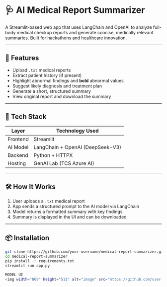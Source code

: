 # 🩺 AI Medical Report Summarizer

A Streamlit-based web app that uses LangChain and OpenAI to analyze full-body medical checkup reports and generate concise, medically relevant summaries. Built for hackathons and healthcare innovation.

---

## 🚀 Features

- Upload `.txt` medical reports  
- Extract patient history (if present)  
- Highlight abnormal findings and **bold** abnormal values  
- Suggest likely diagnosis and treatment plan  
- Generate a short, structured summary  
- View original report and download the summary

---

## 🧠 Tech Stack

| Layer       | Technology Used                          |
|-------------|-------------------------------------------|
| Frontend    | Streamlit                                |
| AI Model    | LangChain + OpenAI (DeepSeek-V3)         |
| Backend     | Python + HTTPX                           |
| Hosting     | GenAI Lab (TCS Azure AI)                 |

---

## 🛠️ How It Works

1. User uploads a `.txt` medical report  
2. App sends a structured prompt to the AI model via LangChain  
3. Model returns a formatted summary with key findings  
4. Summary is displayed in the UI and can be downloaded

---

## 📦 Installation

```bash
git clone https://github.com/your-username/medical-report-summarizer.git
cd medical-report-summarizer
pip install -r requirements.txt
streamlit run app.py

MODEL UI
<img width="869" height="511" alt="image" src="https://github.com/user-attachments/assets/10c6b447-374c-459b-8e1a-bdc6477112f1" />

